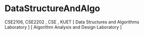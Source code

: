 # DataStructureAndAlgo
CSE2106, CSE2202 , CSE , KUET [ Data Structures and Algorithms Laboratory ] [ Algorithm Analysis and Design Laboratory ]
